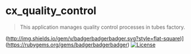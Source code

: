 # cx_quality_control
> This application manages quality control processes in tubes factory.

(http://img.shields.io/gem/v/badgerbadgerbadger.svg?style=flat-square)](https://rubygems.org/gems/badgerbadgerbadger) [![License](http://img.shields.io/:license-gpl-blue.svg?style=flat-square)](http://badges.mit-license.org)
